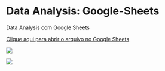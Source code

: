 # Data Analysis: Google-Sheets
 Data Analysis com Google Sheets

[Clique aqui para abrir o arquivo no Google Sheets](https://docs.google.com/spreadsheets/d/e/2PACX-1vTl8JCuhdsYN61Fmg5tet4-iBozZcs3I1p4FAQo6aGI6h0fKhe3dhsPvl3SiWI9SIZB4sXZ_GgJo7wE/pubhtml)

![](https://github.com/paulo-emilio/Formacao-Data-Analysis-Google-Sheets-Alura/blob/main/Data%20Analysis%20-%20Google%20Sheets/prints/Captura%20de%20tela%202023-07-26%20162516.png)

![](https://github.com/paulo-emilio/Formacao-Data-Analysis-Google-Sheets-Alura/blob/main/Data%20Analysis%20-%20Google%20Sheets/prints/Captura%20de%20tela%202023-07-26%20162247.png)

